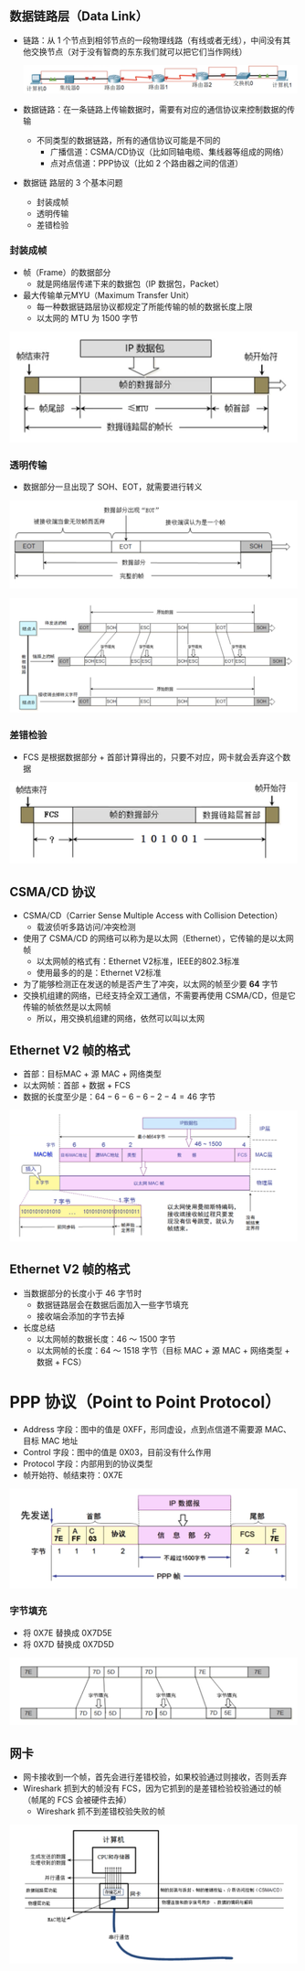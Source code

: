 ## 数据链路层（Data Link）

- 链路：从 1 个节点到相邻节点的一段物理线路（有线或者无线），中间没有其他交换节点（对于没有智商的东东我们就可以把它们当作网线）

	![image-20211231225929043](image/image-20211231225929043.png)

- 数据链路：在一条链路上传输数据时，需要有对应的通信协议来控制数据的传输

	- 不同类型的数据链路，所有的通信协议可能是不同的
		- 广播信道：CSMA/CD协议（比如同轴电缆、集线器等组成的网络）
		- 点对点信道：PPP协议（比如 2 个路由器之间的信道）

- 数据链 路层的 3 个基本问题

	- 封装成帧
	- 透明传输
	- 差错检验

### 封装成帧

- 帧（Frame）的数据部分
	- 就是网络层传递下来的数据包（IP 数据包，Packet）
- 最大传输单元MYU（Maximum Transfer Unit）
	- 每一种数据链路层协议都规定了所能传输的帧的数据长度上限
	- 以太网的 MTU 为 1500 字节

![](image/image-20211231232716246.png)

### 透明传输

- 数据部分一旦出现了 SOH、EOT，就需要进行转义

![](image/image-20211231233513033.png)

![](image/image-20211231233925177.png)

### 差错检验

- FCS 是根据数据部分 + 首部计算得出的，只要不对应，网卡就会丢弃这个数据



![](image/image-20211231234227374.png)

## CSMA/CD 协议

-  CSMA/CD（Carrier Sense Multiple Access with Collision Detection）
	- 载波侦听多路访问/冲突检测
-  使用了 CSMA/CD 的网络可以称为是以太网（Ethernet），它传输的是以太网帧
	- 以太网帧的格式有：Ethernet V2标准，IEEE的802.3标准
	- 使用最多的的是：Ethernet V2标准
-  为了能够检测正在发送的帧是否产生了冲突，以太网的帧至少要 **64** 字节
-  交换机组建的网络，已经支持全双工通信，不需要再使用 CSMA/CD，但是它传输的帧依然是以太网帧
	- 所以，用交换机组建的网络，依然可以叫以太网

## Ethernet V2 帧的格式

- 首部：目标MAC + 源 MAC + 网络类型
- 以太网帧：首部 + 数据 + FCS
- 数据的长度至少是：$64 - 6 - 6 - 6 - 2 - 4 = 46$ 字节

![](image/image-20220101101537917.png)

## Ethernet V2 帧的格式

- 当数据部分的长度小于 46 字节时
	- 数据链路层会在数据后面加入一些字节填充
	- 接收端会添加的字节去掉
- 长度总结
	- 以太网帧的数据长度：46 ～ 1500 字节
	- 以太网帧的长度：64 ～ 1518 字节（目标 MAC + 源 MAC + 网络类型 + 数据 + FCS）

# PPP 协议（Point to Point Protocol）

- Address 字段：图中的值是 0XFF，形同虚设，点到点信道不需要源 MAC、目标 MAC 地址
- Control 字段：图中的值是 0X03，目前没有什么作用
- Protocol 字段：内部用到的协议类型
- 帧开始符、帧结束符：0X7E

![](image/image-20220101103134656.png)

### 字节填充

- 将 0X7E 替换成 0X7D5E
- 将 0X7D 替换成 0X7D5D

![image-20220101103649411](image/image-20220101103649411.png)

## 网卡

- 网卡接收到一个帧，首先会进行差错校验，如果校验通过则接收，否则丢弃
- Wireshark 抓到大的帧没有 FCS，因为它抓到的是差错检验校验通过的帧（帧尾的 FCS 会被硬件去掉）
	- Wireshark 抓不到差错校验失败的帧

![](image/image-20220101121407956.png)

